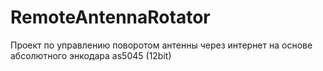# RemoteAntennaRotator
Проект по управлению поворотом антенны через интернет на основе абсолютного энкодара as5045 (12bit)
